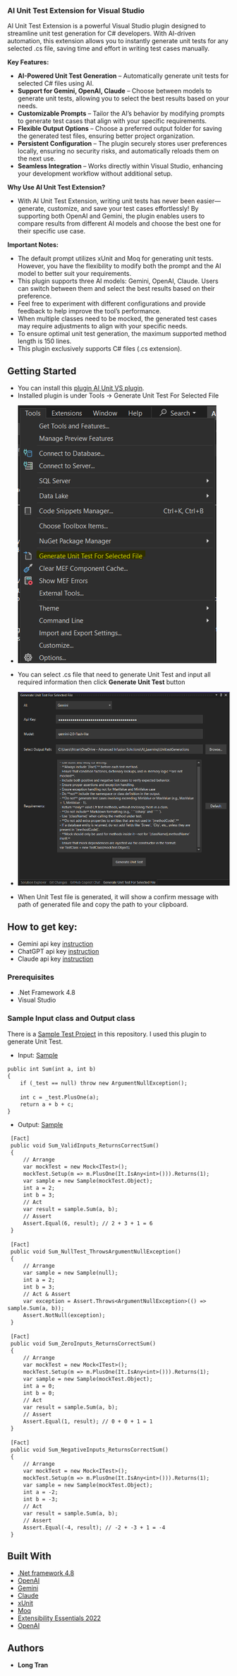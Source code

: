 ### AI Unit Test Extension for Visual Studio
AI Unit Test Extension is a powerful Visual Studio plugin designed to streamline unit test generation for C# developers. With AI-driven automation, this extension allows you to instantly generate unit tests for any selected .cs file, saving time and effort in writing test cases manually.

**Key Features:**
* **AI-Powered Unit Test Generation** – Automatically generate unit tests for selected C# files using AI.
* **Support for Gemini, OpenAI, Claude** – Choose between models to generate unit tests, allowing you to select the best results based on your needs.
* **Customizable Prompts** – Tailor the AI’s behavior by modifying prompts to generate test cases that align with your specific requirements.
* **Flexible Output Options** – Choose a preferred output folder for saving the generated test files, ensuring better project organization.
* **Persistent Configuration** – The plugin securely stores user preferences locally, ensuring no security risks, and automatically reloads them on the next use.
* **Seamless Integration** – Works directly within Visual Studio, enhancing your development workflow without additional setup.

**Why Use AI Unit Test Extension?**
- With AI Unit Test Extension, writing unit tests has never been easier—generate, customize, and save your test cases effortlessly! By supporting both OpenAI and Gemini, the plugin enables users to compare results from different AI models and choose the best one for their specific use case.

**Important Notes:**
- The default prompt utilizes xUnit and Moq for generating unit tests. However, you have the flexibility to modify both the prompt and the AI model to better suit your requirements.
- This plugin supports three AI models: Gemini, OpenAI, Claude. Users can switch between them and select the best results based on their preference.
- Feel free to experiment with different configurations and provide feedback to help improve the tool’s performance.
- When multiple classes need to be mocked, the generated test cases may require adjustments to align with your specific needs.
- To ensure optimal unit test generation, the maximum supported method length is 150 lines.
- This plugin exclusively supports C# files (.cs extension).
   
## Getting Started

* You can install this [plugin AI Unit VS plugin](https://github.com/longthb3112/AIUnitTestVisualStudio/blob/main/AIUnittestExtension.vsix). 
* Installed plugin is under Tools -> Generate Unit Test For Selected File
- ![Menu](https://github.com/longthb3112/AIUnitTestVisualStudio/blob/main/Plugin-Menu.png)
* You can select .cs file that need to generate Unit Test and input all required information then click **Generate Unit Test** button
- ![UI](https://github.com/longthb3112/AIUnitTestVisualStudio/blob/main/Plugin_View.png)
* When Unit Test file is generated, it will show a confirm message with path of generated file and copy the path to your clipboard.

## How to get key: 
- Gemini api key  [instruction](https://www.merge.dev/blog/gemini-api-key)
- ChatGPT api key [instruction](https://www.merge.dev/blog/chatgpt-api-key)
- Claude api key  [instruction](https://claudeaihub.com/claude-api-key/)

### Prerequisites

* .Net Framework 4.8
* Visual Studio


### Sample Input class and Output class
There is a [Sample Test Project](https://github.com/longthb3112/AIUnitTestVisualStudio/tree/main/AIUnittestExtension/SampleTestProject) in this repository.
I used this plugin to generate Unit Test.
- Input: [Sample](https://github.com/longthb3112/AIUnitTestVisualStudio/blob/main/AIUnittestExtension/SampleTestProject/Sample.cs)
```
public int Sum(int a, int b)
{
    if (_test == null) throw new ArgumentNullException();

    int c = _test.PlusOne(a);
    return a + b + c;
}
```
- Output: [Sample](https://github.com/longthb3112/AIUnitTestVisualStudio/blob/main/AIUnittestExtension/SampleTestProject/SampleTest.cs)
```
 [Fact]
 public void Sum_ValidInputs_ReturnsCorrectSum()
 {
     // Arrange
     var mockTest = new Mock<ITest>();
     mockTest.Setup(m => m.PlusOne(It.IsAny<int>())).Returns(1);
     var sample = new Sample(mockTest.Object);
     int a = 2;
     int b = 3;
     // Act
     var result = sample.Sum(a, b);
     // Assert
     Assert.Equal(6, result); // 2 + 3 + 1 = 6
 }

 [Fact]
 public void Sum_NullTest_ThrowsArgumentNullException()
 {
     // Arrange
     var sample = new Sample(null);
     int a = 2;
     int b = 3;
     // Act & Assert
     var exception = Assert.Throws<ArgumentNullException>(() => sample.Sum(a, b));
     Assert.NotNull(exception);
 }

 [Fact]
 public void Sum_ZeroInputs_ReturnsCorrectSum()
 {
     // Arrange
     var mockTest = new Mock<ITest>();
     mockTest.Setup(m => m.PlusOne(It.IsAny<int>())).Returns(1);
     var sample = new Sample(mockTest.Object);
     int a = 0;
     int b = 0;
     // Act
     var result = sample.Sum(a, b);
     // Assert
     Assert.Equal(1, result); // 0 + 0 + 1 = 1
 }

 [Fact]
 public void Sum_NegativeInputs_ReturnsCorrectSum()
 {
     // Arrange
     var mockTest = new Mock<ITest>();
     mockTest.Setup(m => m.PlusOne(It.IsAny<int>())).Returns(1);
     var sample = new Sample(mockTest.Object);
     int a = -2;
     int b = -3;
     // Act
     var result = sample.Sum(a, b);
     // Assert
     Assert.Equal(-4, result); // -2 + -3 + 1 = -4
 }
```
  
## Built With

* [.Net framework 4.8](https://dotnet.microsoft.com/en-us/download/dotnet-framework/net48)
* [OpenAI](https://openai.com/)
* [Gemini](https://gemini.google.com/app)
* [Claude](https://claude.ai)
* [xUnit](https://xunit.net/)
* [Moq](https://github.com/moq)
* [Extensibility Essentials 2022](https://marketplace.visualstudio.com/items?itemName=MadsKristensen.ExtensibilityEssentials2022)
* [OpenAI](https://platform.openai.com/docs/overview)

## Authors

* **Long Tran**

